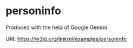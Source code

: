 # personinfo 

Produced with the help of Google Gemini

URI: https://w3id.org/linkml/examples/personinfo